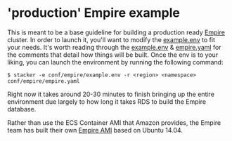 # 'production' Empire example

This is meant to be a base guideline for building a production ready
[Empire][Empire] cluster. In order to launch it, you'll want to modify the
[example.env][example.env] to fit your needs. It's worth reading through the
[example.env][example.env] & [empire.yaml][empire.yaml] for the comments that
detail how things will be built. Once the env is to your liking, you can launch
the environment by running the following command:

```
$ stacker -e conf/empire/example.env -r <region> <namespace> conf/empire/empire.yaml
```

Right now it takes around 20-30 minutes to finish bringing up the entire
environment due largely to how long it takes RDS to build the Empire database.

Rather than use the ECS Container AMI that Amazon provides, the Empire team
has built their own [Empire AMI][empire_ami] based on Ubuntu 14.04.

[Empire]: https://github.com/remind101/empire/
[example.env]: https://github.com/remind101/stacker/blob/master/conf/empire/example.env
[empire.yaml]: https://github.com/remind101/stacker/blob/master/conf/empire/empire.yaml
[empire_ami]: https://github.com/remind101/empire_ami
